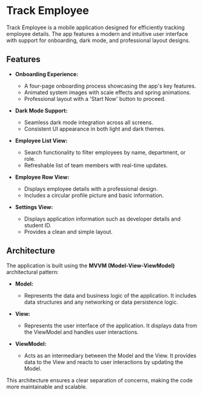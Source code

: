 # Track Employee

Track Employee is a mobile application designed for efficiently tracking employee details. The app features a modern and intuitive user interface with support for onboarding, dark mode, and professional layout designs.

## Features

- **Onboarding Experience:**
  - A four-page onboarding process showcasing the app's key features.
  - Animated system images with scale effects and spring animations.
  - Professional layout with a 'Start Now' button to proceed.

- **Dark Mode Support:**
  - Seamless dark mode integration across all screens.
  - Consistent UI appearance in both light and dark themes.

- **Employee List View:**
  - Search functionality to filter employees by name, department, or role.
  - Refreshable list of team members with real-time updates.

- **Employee Row View:**
  - Displays employee details with a professional design.
  - Includes a circular profile picture and basic information.

- **Settings View:**
  - Displays application information such as developer details and student ID.
  - Provides a clean and simple layout.

## Architecture

The application is built using the **MVVM (Model-View-ViewModel)** architectural pattern:

- **Model:**
  - Represents the data and business logic of the application. It includes data structures and any networking or data persistence logic.

- **View:**
  - Represents the user interface of the application. It displays data from the ViewModel and handles user interactions.

- **ViewModel:**
  - Acts as an intermediary between the Model and the View. It provides data to the View and reacts to user interactions by updating the Model.

This architecture ensures a clear separation of concerns, making the code more maintainable and scalable.


